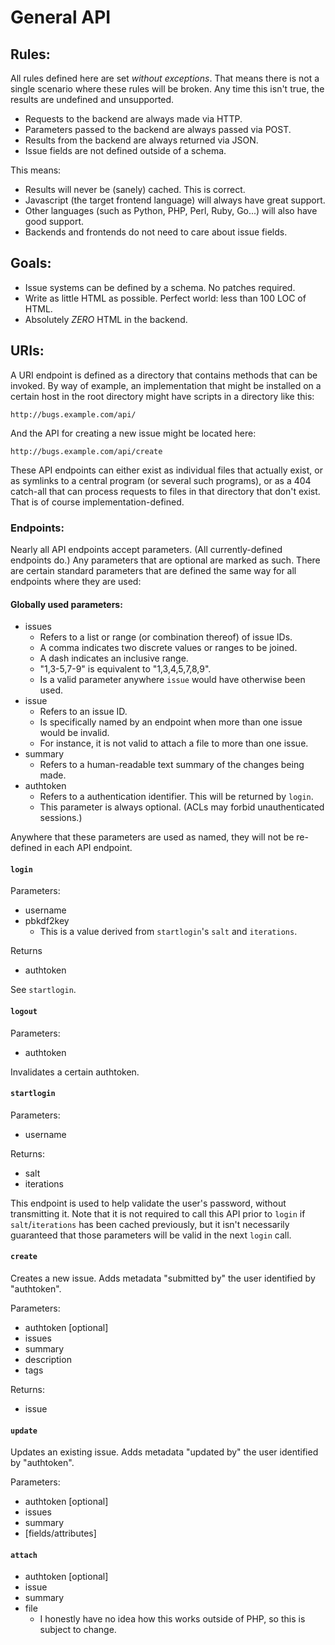 # General API

## Rules:
All rules defined here are set *without exceptions*. That means there is not a single
scenario where these rules will be broken. Any time this isn't true, the results are
undefined and unsupported.

* Requests to the backend are always made via HTTP.
* Parameters passed to the backend are always passed via POST.
* Results from the backend are always returned via JSON.
* Issue fields are not defined outside of a schema.

This means:
* Results will never be (sanely) cached. This is correct.
* Javascript (the target frontend language) will always have great support.
* Other languages (such as Python, PHP, Perl, Ruby, Go...) will also have good support.
* Backends and frontends do not need to care about issue fields.

## Goals:
* Issue systems can be defined by a schema. No patches required.
* Write as little HTML as possible. Perfect world: less than 100 LOC of HTML.
* Absolutely _ZERO_ HTML in the backend.

## URIs:
A URI endpoint is defined as a directory that contains methods that can be invoked. By
way of example, an implementation that might be installed on a certain host in the root
directory might have scripts in a directory like this:

	http://bugs.example.com/api/

And the API for creating a new issue might be located here:

	http://bugs.example.com/api/create

These API endpoints can either exist as individual files that actually exist, or as
symlinks to a central program (or several such programs), or as a 404 catch-all that can
process requests to files in that directory that don't exist. That is of course
implementation-defined.

### Endpoints:
Nearly all API endpoints accept parameters. (All currently-defined endpoints do.) Any
parameters that are optional are marked as such. There are certain standard parameters
that are defined the same way for all endpoints where they are used:

#### Globally used parameters:
* issues
	* Refers to a list or range (or combination thereof) of issue IDs.
	* A comma indicates two discrete values or ranges to be joined.
	* A dash indicates an inclusive range.
	* "1,3-5,7-9" is equivalent to "1,3,4,5,7,8,9".
	* Is a valid parameter anywhere `issue` would have otherwise been used.
* issue
	* Refers to an issue ID.
	* Is specifically named by an endpoint when more than one issue would be invalid.
	* For instance, it is not valid to attach a file to more than one issue.
* summary
	* Refers to a human-readable text summary of the changes being made.
* authtoken
	* Refers to a authentication identifier. This will be returned by `login`.
	* This parameter is always optional. (ACLs may forbid unauthenticated sessions.)

Anywhere that these parameters are used as named, they will not be re-defined in each API
endpoint. 

#### `login`
Parameters:
* username
* pbkdf2key
	* This is a value derived from `startlogin`'s `salt` and `iterations`.

Returns
* authtoken

See `startlogin`.

#### `logout`
Parameters:
* authtoken

Invalidates a certain authtoken.

#### `startlogin`
Parameters:
* username

Returns:
* salt
* iterations

This endpoint is used to help validate the user's password, without transmitting it. Note
that it is not required to call this API prior to `login` if `salt`/`iterations` has been
cached previously, but it isn't necessarily guaranteed that those parameters will be valid
in the next `login` call.

#### `create`
Creates a new issue. Adds metadata "submitted by" the user identified by "authtoken".

Parameters:
* authtoken [optional]
* issues
* summary
* description
* tags

Returns:
* issue

#### `update`
Updates an existing issue. Adds metadata "updated by" the user identified by "authtoken".

Parameters:
* authtoken [optional]
* issues
* summary
* [fields/attributes]

#### `attach`
* authtoken [optional]
* issue
* summary
* file
	* I honestly have no idea how this works outside of PHP, so this is subject to change.

